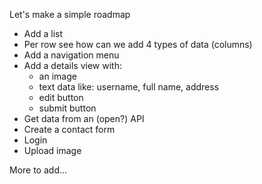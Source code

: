 Let's make a simple roadmap
- Add a list
- Per row see how can we add 4 types of data (columns)
- Add a navigation menu
- Add a details view with:
  * an image
  * text data like: username, full name, address
  * edit button
  * submit button
- Get data from an (open?) API
- Create a contact form
- Login
- Upload image

More to add...
